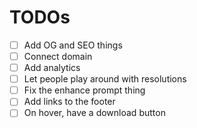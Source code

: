 # TODOs

- [ ] Add OG and SEO things
- [ ] Connect domain
- [ ] Add analytics
- [ ] Let people play around with resolutions
- [ ] Fix the enhance prompt thing
- [ ] Add links to the footer
- [ ] On hover, have a download button
